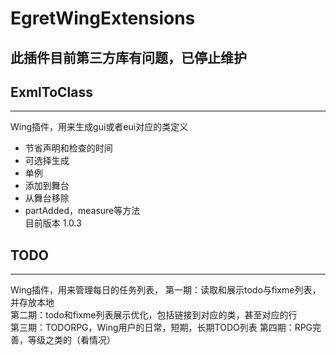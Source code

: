 # EgretWingExtensions
## 此插件目前第三方库有问题，已停止维护

## ExmlToClass
---------------------  
Wing插件，用来生成gui或者eui对应的类定义  
* 节省声明和检查的时间  
* 可选择生成  
* 单例  
* 添加到舞台  
* 从舞台移除  
* partAdded，measure等方法  
目前版本 1.0.3  

## TODO  
---------------------
Wing插件，用来管理每日的任务列表，
第一期：读取和展示todo与fixme列表，并存放本地  
第二期：todo和fixme列表展示优化，包括链接到对应的类，甚至对应的行  
第三期：TODORPG，Wing用户的日常，短期，长期TODO列表
第四期：RPG完善，等级之类的（看情况）
